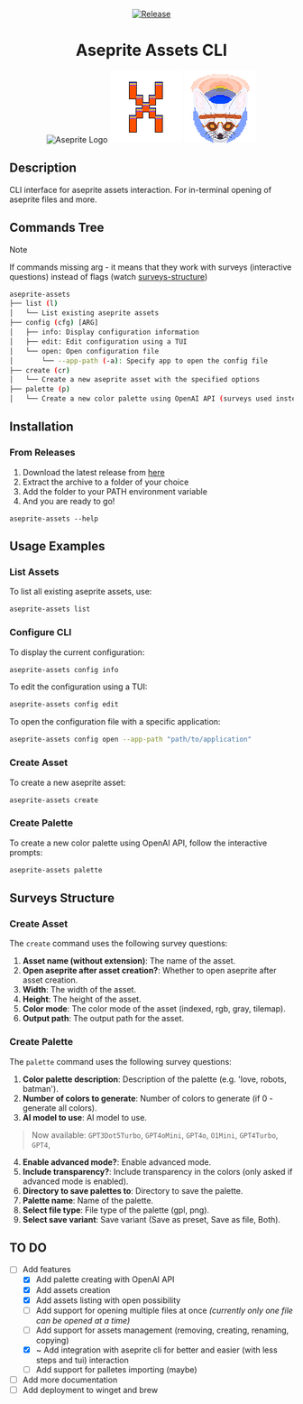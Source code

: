 <div align="center">

[![Release](https://github.com/Spinozanilast/aseprite-assets-cli/actions/workflows/release.yml/badge.svg)](https://github.com/Spinozanilast/aseprite-assets-cli/actions/workflows/release.yml)
# Aseprite Assets CLI
<p>

![Aseprite Logo](https://github.com/aseprite/aseprite/blob/main/data/icons/ase128.png?raw=true) ![X](https://github.com/Spinozanilast/spinozanilast/blob/master/assets/X.png?raw=true") ![X](https://github.com/Spinozanilast/spinozanilast/blob/master/assets/spinozanilast.gif?raw=true")

</span>
</div>

## Description
CLI interface for aseprite assets interaction. For in-terminal opening of aseprite files and more.

## Commands Tree

> [!NOTE]
> If commands missing arg - it means that they work with surveys (interactive questions) instead of flags (watch [surveys-structure](#surveys-structure))

``` bash
aseprite-assets
├── list (l)
│   └── List existing aseprite assets
├── config (cfg) [ARG]
│   ├── info: Display configuration information
│   ├── edit: Edit configuration using a TUI
│   └── open: Open configuration file
│       └── --app-path (-a): Specify app to open the config file
├── create (cr)
│   └── Create a new aseprite asset with the specified options
├── palette (p)
│   └── Create a new color palette using OpenAI API (surveys used instead of flags)
```

## Installation

### From Releases 
1. Download the latest release from [here](https://github.com/Spinozanilast/aseprite-assets-cli/releases/latest)
2. Extract the archive to a folder of your choice
3. Add the folder to your PATH environment variable
4. And you are ready to go!
   
```pwsh
aseprite-assets --help
```

## Usage Examples

### List Assets
To list all existing aseprite assets, use:
```sh
aseprite-assets list
```

### Configure CLI
To display the current configuration:
```sh
aseprite-assets config info
```
To edit the configuration using a TUI:
```sh
aseprite-assets config edit
```
To open the configuration file with a specific application:
```sh
aseprite-assets config open --app-path "path/to/application"
```

### Create Asset
To create a new aseprite asset:
```sh
aseprite-assets create
```

### Create Palette
To create a new color palette using OpenAI API, follow the interactive prompts:
```sh
aseprite-assets palette
```

## Surveys Structure

### Create Asset
The `create` command uses the following survey questions:
1. **Asset name (without extension)**: The name of the asset.
2. **Open aseprite after asset creation?**: Whether to open aseprite after asset creation.
3. **Width**: The width of the asset.
4. **Height**: The height of the asset.
5. **Color mode**: The color mode of the asset (indexed, rgb, gray, tilemap).
6. **Output path**: The output path for the asset.

### Create Palette
The `palette` command uses the following survey questions:
1. **Color palette description**: Description of the palette (e.g. 'love, robots, batman').
2. **Number of colors to generate**: Number of colors to generate (if 0 - generate all colors).
3. **AI model to use**: AI model to use. 
>  Now available: `GPT3Dot5Turbo`, `GPT4oMini`, `GPT4o`, `O1Mini`, `GPT4Turbo`, `GPT4`,
4. **Enable advanced mode?**: Enable advanced mode.
5. **Include transparency?**: Include transparency in the colors (only asked if advanced mode is enabled).
6. **Directory to save palettes to**: Directory to save the palette.
7. **Palette name**: Name of the palette.
8. **Select file type**: File type of the palette (gpl, png).
9.  **Select save variant**: Save variant (Save as preset, Save as file, Both).

## TO DO
- [ ] Add features 
  - [x] Add palette creating with OpenAI API
  - [x] Add assets creation
  - [x] Add assets listing with open possibility
  - [ ] Add support for opening multiple files at once *(currently only one file can be opened at a time)*
  - [ ] Add support for assets management (removing, creating, renaming, copying)
  - [x] ~ Add integration with aseprite cli for better and easier (with less steps and tui) interaction
  - [ ] Add support for palletes importing (maybe)
- [ ] Add more documentation
- [ ] Add deployment to winget and brew